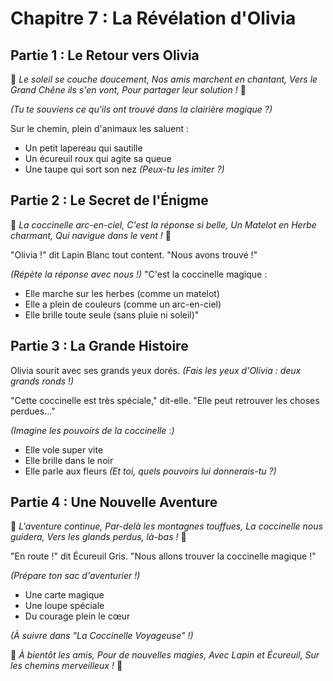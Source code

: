 # Chapitre 7 : La Révélation d'Olivia
## Partie 1 : Le Retour vers Olivia

🎵 *Le soleil se couche doucement,
Nos amis marchent en chantant,
Vers le Grand Chêne ils s'en vont,
Pour partager leur solution !* 🎵

*(Tu te souviens ce qu'ils ont trouvé dans la clairière magique ?)*

Sur le chemin, plein d'animaux les saluent :
- Un petit lapereau qui sautille
- Un écureuil roux qui agite sa queue
- Une taupe qui sort son nez
*(Peux-tu les imiter ?)*

## Partie 2 : Le Secret de l'Énigme

🎵 *La coccinelle arc-en-ciel,
C'est la réponse si belle,
Un Matelot en Herbe charmant,
Qui navigue dans le vent !* 🎵

"Olivia !" dit Lapin Blanc tout content. "Nous avons trouvé !"

*(Répète la réponse avec nous !)*
"C'est la coccinelle magique :
- Elle marche sur les herbes (comme un matelot)
- Elle a plein de couleurs (comme un arc-en-ciel)
- Elle brille toute seule (sans pluie ni soleil)"

## Partie 3 : La Grande Histoire

Olivia sourit avec ses grands yeux dorés.
*(Fais les yeux d'Olivia : deux grands ronds !)*

"Cette coccinelle est très spéciale," dit-elle.
"Elle peut retrouver les choses perdues..."

*(Imagine les pouvoirs de la coccinelle :)*
- Elle vole super vite
- Elle brille dans le noir
- Elle parle aux fleurs
*(Et toi, quels pouvoirs lui donnerais-tu ?)*

## Partie 4 : Une Nouvelle Aventure

🎵 *L'aventure continue,
Par-delà les montagnes touffues,
La coccinelle nous guidera,
Vers les glands perdus, là-bas !* 🎵

"En route !" dit Écureuil Gris.
"Nous allons trouver la coccinelle magique !"

*(Prépare ton sac d'aventurier !)*
- Une carte magique
- Une loupe spéciale
- Du courage plein le cœur

*(À suivre dans "La Coccinelle Voyageuse" !)*

🎵 *À bientôt les amis,
Pour de nouvelles magies,
Avec Lapin et Écureuil,
Sur les chemins merveilleux !* 🎵